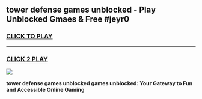 
## tower defense games unblocked - Play Unblocked Gmaes & Free #jeyr0
<h3>
<a href="https://news.freeplayer.one?title=tower_defense_games_unblocked&ref=24F">CLICK TO PLAY</a></h3>
<hr>

<h3>
<a href="https://news.freeplayer.one?title=tower_defense_games_unblocked&ref=24F">CLICK 2 PLAY</a>
  
</h3>

<a href="https://news.freeplayer.one?title=tower_defense_games_unblocked&ref=24F/"><img src="https://clearcache.store/games.png"></a>


**tower defense games unblocked games unblocked: Your Gateway to Fun and Accessible Online Gaming**
